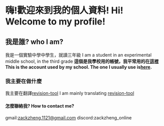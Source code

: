 # 嗨!歡迎來到我的個人資料!  Hi! Welcome to my profile!
## 我是誰? who I am?
我是一個實驗中學中學生，就讀三年級 I am a student in an experimental middle school, in the third grade
**這個是我學校用的帳號，我平常用的在[這裡](https://github.com/zackzheng1121) This is the account used by my school. The one I usually use is[here](https://github.com/zackzheng1121).**
### 我主要在做什麼
我主要在翻譯[revision-tool](https://github.com/zackzheng1121/revision-tool_zh_tw) I am mainly translating [revision-tool](https://github.com/zackzheng1121/revision-tool_zh_tw)
#### 怎麼聯絡我? How to contact me?
gmail:zackzheng.1121@gmail.com
discord:zackzheng_online
